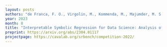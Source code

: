 ```yaml
---
layout: posts
authors: "de Franca, F. O., Virgolin, M., Kommenda, M., Majumder, M. S., Cranmer, M., Espada, G., ... & La Cava, W. G."
year: 2023
month: 8
title: "Interpretable Symbolic Regression for Data Science: Analysis of the 2022 Competition"
preprint: https://arxiv.org/abs/2304.01117
projectpage: https://cavalab.org/srbench/competition-2022/
---
```

